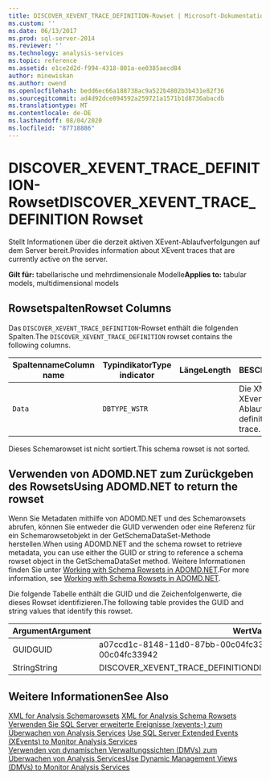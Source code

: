 ```yaml
---
title: DISCOVER_XEVENT_TRACE_DEFINITION-Rowset | Microsoft-Dokumentation
ms.custom: ''
ms.date: 06/13/2017
ms.prod: sql-server-2014
ms.reviewer: ''
ms.technology: analysis-services
ms.topic: reference
ms.assetid: e1ce2d2d-f994-4318-801a-ee0385aecd84
author: minewiskan
ms.author: owend
ms.openlocfilehash: bedd6ec66a188738ac9a522b4802b3b431e82f36
ms.sourcegitcommit: ad4d92dce894592a259721a1571b1d8736abacdb
ms.translationtype: MT
ms.contentlocale: de-DE
ms.lasthandoff: 08/04/2020
ms.locfileid: "87718886"
---
```

# <a name="discover_xevent_trace_definition-rowset"></a><span data-ttu-id="3e38d-102">DISCOVER_XEVENT_TRACE_DEFINITION-Rowset</span><span class="sxs-lookup"><span data-stu-id="3e38d-102">DISCOVER_XEVENT_TRACE_DEFINITION Rowset</span></span>
  <span data-ttu-id="3e38d-103">Stellt Informationen über die derzeit aktiven XEvent-Ablaufverfolgungen auf dem Server bereit.</span><span class="sxs-lookup"><span data-stu-id="3e38d-103">Provides information about XEvent traces that are currently active on the server.</span></span>  
  
 <span data-ttu-id="3e38d-104">**Gilt für:** tabellarische und mehrdimensionale Modelle</span><span class="sxs-lookup"><span data-stu-id="3e38d-104">**Applies to:** tabular models, multidimensional models</span></span>  
  
## <a name="rowset-columns"></a><span data-ttu-id="3e38d-105">Rowsetspalten</span><span class="sxs-lookup"><span data-stu-id="3e38d-105">Rowset Columns</span></span>  
 <span data-ttu-id="3e38d-106">Das `DISCOVER_XEVENT_TRACE_DEFINITION`-Rowset enthält die folgenden Spalten.</span><span class="sxs-lookup"><span data-stu-id="3e38d-106">The `DISCOVER_XEVENT_TRACE_DEFINITION` rowset contains the following columns.</span></span>  
  
|<span data-ttu-id="3e38d-107">Spaltenname</span><span class="sxs-lookup"><span data-stu-id="3e38d-107">Column name</span></span>|<span data-ttu-id="3e38d-108">Typindikator</span><span class="sxs-lookup"><span data-stu-id="3e38d-108">Type indicator</span></span>|<span data-ttu-id="3e38d-109">Länge</span><span class="sxs-lookup"><span data-stu-id="3e38d-109">Length</span></span>|<span data-ttu-id="3e38d-110">BESCHREIBUNG</span><span class="sxs-lookup"><span data-stu-id="3e38d-110">Description</span></span>|  
|-----------------|--------------------|------------|-----------------|  
|`Data`|`DBTYPE_WSTR`||<span data-ttu-id="3e38d-111">Die XML-Definition der XEvent-Ablaufverfolgung.</span><span class="sxs-lookup"><span data-stu-id="3e38d-111">The XML definition of the XEvent trace.</span></span>|  
  
 <span data-ttu-id="3e38d-112">Dieses Schemarowset ist nicht sortiert.</span><span class="sxs-lookup"><span data-stu-id="3e38d-112">This schema rowset is not sorted.</span></span>  
  
## <a name="using-adomdnet-to-return-the-rowset"></a><span data-ttu-id="3e38d-113">Verwenden von ADOMD.NET zum Zurückgeben des Rowsets</span><span class="sxs-lookup"><span data-stu-id="3e38d-113">Using ADOMD.NET to return the rowset</span></span>  
 <span data-ttu-id="3e38d-114">Wenn Sie Metadaten mithilfe von ADOMD.NET und des Schemarowsets abrufen, können Sie entweder die GUID verwenden oder eine Referenz für ein Schemarowsetobjekt in der GetSchemaDataSet-Methode herstellen.</span><span class="sxs-lookup"><span data-stu-id="3e38d-114">When using ADOMD.NET and the schema rowset to retrieve metadata, you can use either the GUID or string to reference a schema rowset object in the GetSchemaDataSet method.</span></span> <span data-ttu-id="3e38d-115">Weitere Informationen finden Sie unter [Working with Schema Rowsets in ADOMD.NET](https://docs.microsoft.com/bi-reference/adomd/multidimensional-models-adomd-net-client/retrieving-metadata-working-with-schema-rowsets).</span><span class="sxs-lookup"><span data-stu-id="3e38d-115">For more information, see [Working with Schema Rowsets in ADOMD.NET](https://docs.microsoft.com/bi-reference/adomd/multidimensional-models-adomd-net-client/retrieving-metadata-working-with-schema-rowsets).</span></span>  
  
 <span data-ttu-id="3e38d-116">Die folgende Tabelle enthält die GUID und die Zeichenfolgenwerte, die dieses Rowset identifizieren.</span><span class="sxs-lookup"><span data-stu-id="3e38d-116">The following table provides the GUID and string values that identify this rowset.</span></span>  
  
|<span data-ttu-id="3e38d-117">Argument</span><span class="sxs-lookup"><span data-stu-id="3e38d-117">Argument</span></span>|<span data-ttu-id="3e38d-118">Wert</span><span class="sxs-lookup"><span data-stu-id="3e38d-118">Value</span></span>|  
|--------------|-----------|  
|<span data-ttu-id="3e38d-119">GUID</span><span class="sxs-lookup"><span data-stu-id="3e38d-119">GUID</span></span>|<span data-ttu-id="3e38d-120">a07ccd1c-8148-11d0-87bb-00c04fc33942</span><span class="sxs-lookup"><span data-stu-id="3e38d-120">a07ccd1c-8148-11d0-87bb-00c04fc33942</span></span>|  
|<span data-ttu-id="3e38d-121">String</span><span class="sxs-lookup"><span data-stu-id="3e38d-121">String</span></span>|<span data-ttu-id="3e38d-122">DISCOVER_XEVENT_TRACE_DEFINITION</span><span class="sxs-lookup"><span data-stu-id="3e38d-122">DISCOVER_XEVENT_TRACE_DEFINITION</span></span>|  
  
## <a name="see-also"></a><span data-ttu-id="3e38d-123">Weitere Informationen</span><span class="sxs-lookup"><span data-stu-id="3e38d-123">See Also</span></span>  
 <span data-ttu-id="3e38d-124">[XML for Analysis Schemarowsets](https://docs.microsoft.com/bi-reference/schema-rowsets/xml/xml-for-analysis-schema-rowsets) </span><span class="sxs-lookup"><span data-stu-id="3e38d-124">[XML for Analysis Schema Rowsets](https://docs.microsoft.com/bi-reference/schema-rowsets/xml/xml-for-analysis-schema-rowsets) </span></span>  
 <span data-ttu-id="3e38d-125">[Verwenden Sie SQL Server erweiterte Ereignisse &#40;xevents-&#41; zum Überwachen von Analysis Services](../instances/monitor-analysis-services-with-sql-server-extended-events.md) </span><span class="sxs-lookup"><span data-stu-id="3e38d-125">[Use SQL Server Extended Events &#40;XEvents&#41; to Monitor Analysis Services](../instances/monitor-analysis-services-with-sql-server-extended-events.md) </span></span>  
 [<span data-ttu-id="3e38d-126">Verwenden von dynamischen Verwaltungssichten &#40;DMVs&#41; zum Überwachen von Analysis Services</span><span class="sxs-lookup"><span data-stu-id="3e38d-126">Use Dynamic Management Views &#40;DMVs&#41; to Monitor Analysis Services</span></span>](../instances/use-dynamic-management-views-dmvs-to-monitor-analysis-services.md)  
  
  
